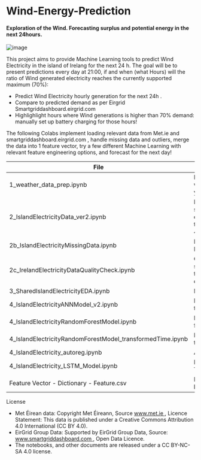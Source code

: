 # Wind-Energy-Prediction
#### Exploration of the Wind. Forecasting surplus and potential energy in the next 24hours. ####

![image](https://user-images.githubusercontent.com/79764958/109397342-06888980-792e-11eb-81ce-fe4d0215b028.png)

This project aims to provide Machine Learning tools to predict Wind Electricity in the island of Irelang for the next 24 h.
The goal will be to present predictions every day at 21:00, if and when (what Hours) will the ratio of Wind generated electricity reaches the currently supported maximum (70%): 
- Predict Wind Electricity hourly generation for the next 24h .
- Compare to predicted demand as per Eirgrid Smartgriddashboard.eirgrid.com 
- Highlighlight hours where Wind generations is higher than 70% demand: manually set up battery charging for those hours!

The following Colabs implement loading relevant data from Met.ie and smartgriddashboard.eirgrid.com , handle missing data and outliers, merge the data into 1 feature vector, try a few different Machine Learning with relevant feature engineering options, and forecast for the next day!

| File | Purpose |
|------|--------|
| 1_weather_data_prep.ipynb | Load Hourly Met.ie data for 4 weather stations for the last 4 years and merge into 1 file|
| 2_IslandElectricityData_ver2.ipynb | Load smartgriddashboard.eirgrid.com electricity generation data for the island of Ireland for the last 4 years |
| 2b_IslandElectricityMissingData.ipynb | Handle missing data in Eirgrid Electricity data |
| 2c_IrelandElectricityDataQualityCheck.ipynb | Compare SEAI monthly summary and Eirgrid data for the Republic of Ireland to check data quality | 
| 3_SharedIslandElectricityEDA.ipynb | EDA |
| 4_IslandElectricityANNModel_v2.ipynb | Neural Netwok models with transformed features | 
| 4_IslandElectricityRandomForestModel.ipynb | Random Forest model with raw features | 
| 4_IslandElectricityRandomForestModel_transformedTime.ipynb | Random Forest model with transformed features |
| 4_IslandElectricity_autoreg.ipynb | AutoReg prediction model | 
| 4_IslandElectricity_LSTM_Model.ipynb | LSTM Based on TensorFlow Time Series tutorial |
| Feature Vector - Dictionary - Feature.csv | Feature vector doc for all loaded features |


License
- Met Éirean data: Copyright Met Éireann, Source www.met.ie , Licence Statement: This data is published under a Creative Commons Attribution 4.0 International (CC BY 4.0).
- EirGrid Group Data: Supported by EirGrid Group Data, Source: www.smartgriddashboard.com , Open Data Licence.
- The notebooks, and other documents are released under a CC BY-NC-SA 4.0 license. 



